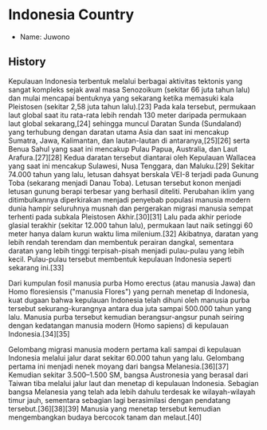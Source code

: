 # Indonesia Country

- Name: Juwono

## History

Kepulauan Indonesia terbentuk melalui berbagai aktivitas tektonis yang sangat kompleks sejak awal masa Senozoikum (sekitar 66 juta tahun lalu) dan mulai mencapai bentuknya yang sekarang ketika memasuki kala Pleistosen (sekitar 2,58 juta tahun lalu).[23] Pada kala tersebut, permukaan laut global saat itu rata-rata lebih rendah 130 meter daripada permukaan laut global sekarang,[24] sehingga muncul Daratan Sunda (Sundaland) yang terhubung dengan daratan utama Asia dan saat ini mencakup Sumatra, Jawa, Kalimantan, dan lautan-lautan di antaranya,[25][26] serta Benua Sahul yang saat ini mencakup Pulau Papua, Australia, dan Laut Arafura.[27][28] Kedua daratan tersebut diantarai oleh Kepulauan Wallacea yang saat ini mencakup Sulawesi, Nusa Tenggara, dan Maluku.[29] Sekitar 74.000 tahun yang lalu, letusan dahsyat berskala VEI-8 terjadi pada Gunung Toba (sekarang menjadi Danau Toba). Letusan tersebut konon menjadi letusan gunung berapi terbesar yang berhasil diteliti. Perubahan iklim yang ditimbulkannya diperkirakan menjadi penyebab populasi manusia modern dunia hampir seluruhnya musnah dan pergerakan migrasi manusia sempat terhenti pada subkala Pleistosen Akhir.[30][31] Lalu pada akhir periode glasial terakhir (sekitar 12.000 tahun lalu), permukaan laut naik setinggi 60 meter hanya dalam kurun waktu lima milenium.[32] Akibatnya, daratan yang lebih rendah terendam dan membentuk perairan dangkal, sementara daratan yang lebih tinggi terpisah-pisah menjadi pulau-pulau yang lebih kecil. Pulau-pulau tersebut membentuk kepulauan Indonesia seperti sekarang ini.[33]

Dari kumpulan fosil manusia purba Homo erectus (atau manusia Jawa) dan Homo floresiensis ("manusia Flores") yang pernah menetap di Indonesia, kuat dugaan bahwa kepulauan Indonesia telah dihuni oleh manusia purba tersebut sekurang-kurangnya antara dua juta sampai 500.000 tahun yang lalu. Manusia purba tersebut kemudian berangsur-angsur punah seiring dengan kedatangan manusia modern (Homo sapiens) di kepulauan Indonesia.[34][35]

Gelombang migrasi manusia modern pertama kali sampai di kepulauan Indonesia melalui jalur darat sekitar 60.000 tahun yang lalu. Gelombang pertama ini menjadi nenek moyang dari bangsa Melanesia.[36][37] Kemudian sekitar 3.500–1.500 SM, bangsa Austronesia yang berasal dari Taiwan tiba melalui jalur laut dan menetap di kepulauan Indonesia. Sebagian bangsa Melanesia yang telah ada lebih dahulu terdesak ke wilayah-wilayah timur jauh, sementara sebagian lagi berasimilasi dengan pendatang tersebut.[36][38][39] Manusia yang menetap tersebut kemudian mengembangkan budaya bercocok tanam dan melaut.[40]
